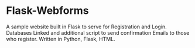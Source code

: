 # Flask-Webforms
A sample website built in Flask to serve for Registration and Login. Databases Linked and additional script to send confirmation Emails to those who register. Written in Python, Flask, HTML.
